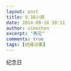 ```yaml
---
layout: post
title: 9.16小雨
date: 2014-09-16 10:11
author: vinechen
excerpt: "再见"
comments: true
tags: [结绳记事]
---
```

纪念日
